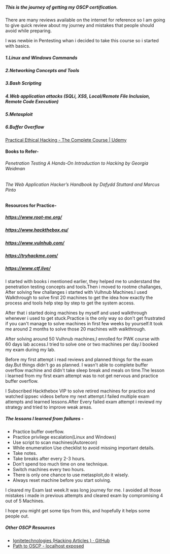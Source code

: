 






##### This is the journey of getting my OSCP certification.

There are many reviews available on the internet for reference so I am going to give quick review about my journey and mistakes that people should avoid while preparing.

I was newbie in Pentesting whan i decided to take this course so i started with basics.

##### 1.Linux and Windows Commands

##### 2.Networking Concepts and Tools

##### 3.Bash Scripting

##### 4.Web application attacks (SQLi, XSS, Local/Remote File Inclusion, Remote Code Execution)

##### 5.Metasploit

##### 6.Buffer Overflow
[Practical Ethical Hacking - The Complete Course \| Udemy](https://www.udemy.com/course/practical-ethical-hacking/)

#### Books to Refer-
###### Penetration Testing A Hands-On Introduction to Hacking by Georgia Weidman

###### The Web Application Hacker’s Handbook by Dafydd Stuttard and Marcus Pinto

#### Resources for Practice-
##### https://www.root-me.org/
##### https://www.hackthebox.eu/
##### https://www.vulnhub.com/
##### https://tryhackme.com/
##### https://www.ctf.live/

I started with books i mentioned earlier, they helped me to understand the penetration testing concepts and tools.Then i moved to rootme challanges, After solving few challanges i started with Vulhnub Machines.I used Walkthrough to solve first 20 machines to get the idea how exactly the process and tools help step by step to get the system access.

After that i started doing machines by myself and used walkthrough whenever i used to get stuck.Practice is the only way so don't get frustrated if you can't manage to solve machines in first few weeks by yourself.It took me around 2 months to solve those 20 machines with walkthrough.

After solving around 50 Vulhnub machines,I enrolled for PWK course with 60 days lab access.I tried to solve one or two machines per day.I booked my exam during my lab.

Before my first attempt i read reviews and planned things for the exam day.But things didn't go as planned.
I wasn't able to complete buffer overflow machine and didn't take sleep break and meals on time.The lesson i learned from my first exam attempt was to not get nervous and practice buffer overflow.

I Subscribed Hackthebox VIP to solve retired machines for practice and watched ippsec videos before my next attempt.I failed multiple exam attempts and learned lessons.After Every failed exam attempt i reviewd my strategy and tried to improve weak areas.

##### The lessons I learned from failures -
- Practice buffer overflow.
- Practice privilege escalation(Linux and Windows)
- Use script to scan machines(Autorecon)
- While enumeration Use checklist to avoid missing important details.
- Take notes.
- Take breaks after every 2-3 hours.
- Don’t spend too much time on one technique.
- Switch machines every two hours.
- There is only one chance to use metasploit,do it wisely.
- Always reset machine before you start solving.

I cleared my Exam last week.It was long journey for me.
I avoided all those mistakes i made in previous attempts and cleared exam by compromising 4 out of 5 Machines. 

I hope you might get some tips from this, and hopefully it helps some people out.

##### Other OSCP Resources
- [Ignitetechnologies (Hacking Articles ) · GitHub](https://github.com/Ignitetechnologies)
- [Path to OSCP - localhost exposed](https://localhost.exposed/path-to-oscp/)
